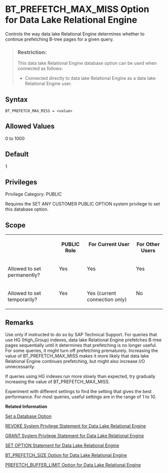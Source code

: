 <!-- loioa62e682d84f21015a008a6f19e80fefe -->

# BT\_PREFETCH\_MAX\_MISS Option for Data Lake Relational Engine

Controls the way data lake Relational Engine determines whether to continue prefetching B-tree pages for a given query.



> ### Restriction:  
> This data lake Relational Engine database option can be used when connected as follows:
> 
> -   Connected directly to data lake Relational Engine as a data lake Relational Engine user.



<a name="loioa62e682d84f21015a008a6f19e80fefe__section_xdr_2ry_brb"/>

## Syntax

```
BT_PREFETCH_MAX_MISS = <value>
```



<a name="loioa62e682d84f21015a008a6f19e80fefe__iq_refso_375"/>

## Allowed Values

0 to 1000



<a name="loioa62e682d84f21015a008a6f19e80fefe__iq_refso_376"/>

## Default

1



<a name="loioa62e682d84f21015a008a6f19e80fefe__section_k3c_gxb_3qb"/>

## Privileges

Privilege Category: PUBLIC

Requires the SET ANY CUSTOMER PUBLIC OPTION system privilege to set this database option.



<a name="loioa62e682d84f21015a008a6f19e80fefe__iq_refso_377"/>

## Scope


<table>
<tr>
<th valign="top">

 



</th>
<th valign="top">

PUBLIC Role



</th>
<th valign="top">

For Current User



</th>
<th valign="top">

For Other Users



</th>
</tr>
<tr>
<td valign="top">

Allowed to set permanently?



</td>
<td valign="top">

Yes



</td>
<td valign="top">

Yes



</td>
<td valign="top">

Yes



</td>
</tr>
<tr>
<td valign="top">

Allowed to set temporarily?



</td>
<td valign="top">

Yes



</td>
<td valign="top">

Yes \(current connection only\)



</td>
<td valign="top">

No



</td>
</tr>
</table>



<a name="loioa62e682d84f21015a008a6f19e80fefe__iq_refso_378"/>

## Remarks

Use only if instructed to do so by SAP Technical Support. For queries that use HG \(High\_Group\) indexes, data lake Relational Engine prefetches B-tree pages sequentially until it determines that prefetching is no longer useful. For some queries, it might turn off prefetching prematurely. Increasing the value of BT\_PREFETCH\_MAX\_MISS makes it more likely that data lake Relational Engine continues prefetching, but might also increase I/O unnecessarily.

If queries using HG indexes run more slowly than expected, try gradually increasing the value of BT\_PREFETCH\_MAX\_MISS.

Experiment with different settings to find the setting that gives the best performance. For most queries, useful settings are in the range of 1 to 10.

**Related Information**  


[Set a Database Option](set-a-database-option-0dcb893.md "You set options with the SET OPTION statement.")

[REVOKE System Privilege Statement for Data Lake Relational Engine](../080-sql-statements/revoke-system-privilege-statement-for-data-lake-relational-engine-a3eadda.md "Removes specific system privileges from specific users and the right to administer the privilege.")

[GRANT System Privilege Statement for Data Lake Relational Engine](../080-sql-statements/grant-system-privilege-statement-for-data-lake-relational-engine-a3dfcb0.md "Grants specific system privileges to users or roles, with or without administrative rights.")

[SET OPTION Statement for Data Lake Relational Engine](../080-sql-statements/set-option-statement-for-data-lake-relational-engine-a625da7.md "Changes options that affect the behavior of the database and its compatibility with Transact-SQL. Setting the value of an option can change the behavior for all users or an individual user, in either a temporary or permanent scope.")

[BT\_PREFETCH\_SIZE Option for Data Lake Relational Engine](bt-prefetch-size-option-for-data-lake-relational-engine-a62e965.md "Restricts the size of the read-ahead buffer for the High_Group B-tree.")

[PREFETCH\_BUFFER\_LIMIT Option for Data Lake Relational Engine](prefetch-buffer-limit-option-for-data-lake-relational-engine-a649b32.md "Specifies the amount of memory used for prefetching.")

